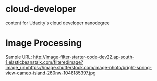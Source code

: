 # cloud-developer
content for Udacity's cloud developer nanodegree

# Image Processing
Sample URL:
http://image-filter-starter-code-dev22.ap-south-1.elasticbeanstalk.com/filteredimage?image_url=https://image.shutterstock.com/image-photo/bright-spring-view-cameo-island-260nw-1048185397.jpg 
